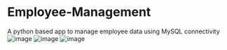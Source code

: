 # Employee-Management
A python based app to manage employee data using MySQL connectivity 
![image](https://github.com/yashvardhann15/Employee-Management/assets/123872418/ffbb23af-53bb-4a32-9be8-96ad1ab3e297)
![image](https://github.com/yashvardhann15/Employee-Management/assets/123872418/60193ce1-74cc-4748-97b6-ca0dea40630d)
![image](https://github.com/yashvardhann15/Employee-Management/assets/123872418/690420eb-0ea6-4030-a19d-150e20ca015c)
